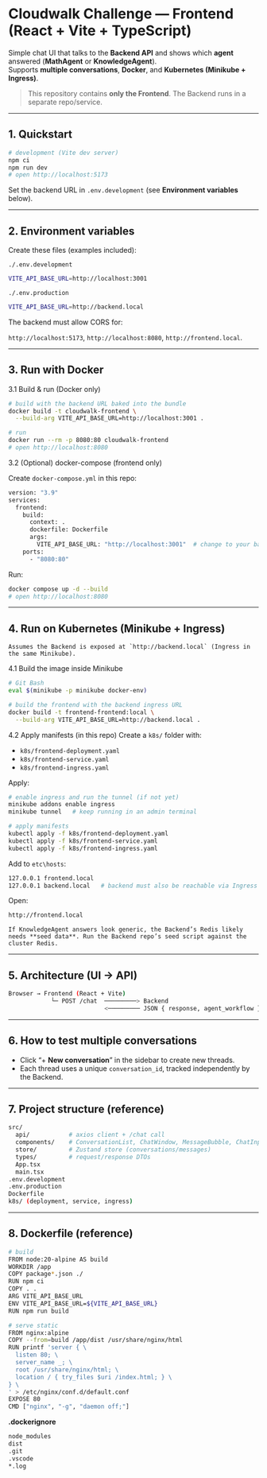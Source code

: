 # Cloudwalk Challenge — Frontend (React + Vite + TypeScript)

Simple chat UI that talks to the **Backend API** and shows which **agent** answered (**MathAgent** or **KnowledgeAgent**).  
Supports **multiple conversations**, **Docker**, and **Kubernetes (Minikube + Ingress)**.

> This repository contains **only the Frontend**. The Backend runs in a separate repo/service.

---

## 1. Quickstart

```bash
# development (Vite dev server)
npm ci
npm run dev
# open http://localhost:5173
```
Set the backend URL in `.env.development` (see **Environment variables** below).

---
## 2. Environment variables
Create these files (examples included):

`./.env.development`
```bash
VITE_API_BASE_URL=http://localhost:3001
```
`./.env.production`
```bash
VITE_API_BASE_URL=http://backend.local
```
The backend must allow CORS for:

`http://localhost:5173`, `http://localhost:8080`, `http://frontend.local`.

---

## 3. Run with Docker

3.1 Build & run (Docker only)
```bash
# build with the backend URL baked into the bundle
docker build -t cloudwalk-frontend \
  --build-arg VITE_API_BASE_URL=http://localhost:3001 .

# run
docker run --rm -p 8080:80 cloudwalk-frontend
# open http://localhost:8080
```

3.2 (Optional) docker-compose (frontend only)

Create `docker-compose.yml` in this repo:
```bash
version: "3.9"
services:
  frontend:
    build:
      context: .
      dockerfile: Dockerfile
      args:
        VITE_API_BASE_URL: "http://localhost:3001"  # change to your backend URL
    ports:
      - "8080:80"
```

Run:
```bash
docker compose up -d --build
# open http://localhost:8080
```

---

## 4. Run on Kubernetes (Minikube + Ingress)
    Assumes the Backend is exposed at `http://backend.local` (Ingress in the same Minikube).

4.1 Build the image inside Minikube
```bash
# Git Bash
eval $(minikube -p minikube docker-env)

# build the frontend with the backend ingress URL
docker build -t frontend-frontend:local \
  --build-arg VITE_API_BASE_URL=http://backend.local .
```

4.2 Apply manifests (in this repo)
Create a `k8s/` folder with:

- `k8s/frontend-deployment.yaml`
- `k8s/frontend-service.yaml`
- `k8s/frontend-ingress.yaml`

Apply:
```bash
# enable ingress and run the tunnel (if not yet)
minikube addons enable ingress
minikube tunnel   # keep running in an admin terminal

# apply manifests
kubectl apply -f k8s/frontend-deployment.yaml
kubectl apply -f k8s/frontend-service.yaml
kubectl apply -f k8s/frontend-ingress.yaml
```

Add to `etc\hosts`:
```bash
127.0.0.1 frontend.local
127.0.0.1 backend.local   # backend must also be reachable via Ingress
```

Open:
```bash
http://frontend.local
```
    If KnowledgeAgent answers look generic, the Backend’s Redis likely needs **seed data**. Run the Backend repo’s seed script against the cluster Redis.

---

## 5. Architecture (UI → API)
```bash
Browser → Frontend (React + Vite)
            └─ POST /chat  ─────────> Backend
                           <───────── JSON { response, agent_workflow }
```

---

## 6. How to test multiple conversations
- Click “+ **New conversation**” in the sidebar to create new threads.
- Each thread uses a unique `conversation_id`, tracked independently by the Backend.

---

## 7. Project structure (reference)
```bash
src/
  api/           # axios client + /chat call
  components/    # ConversationList, ChatWindow, MessageBubble, ChatInput
  store/         # Zustand store (conversations/messages)
  types/         # request/response DTOs
  App.tsx
  main.tsx
.env.development
.env.production
Dockerfile
k8s/ (deployment, service, ingress)
```

---

## 8. Dockerfile (reference)
```bash
# build
FROM node:20-alpine AS build
WORKDIR /app
COPY package*.json ./
RUN npm ci
COPY . .
ARG VITE_API_BASE_URL
ENV VITE_API_BASE_URL=${VITE_API_BASE_URL}
RUN npm run build

# serve static
FROM nginx:alpine
COPY --from=build /app/dist /usr/share/nginx/html
RUN printf 'server { \
  listen 80; \
  server_name _; \
  root /usr/share/nginx/html; \
  location / { try_files $uri /index.html; } \
} \
' > /etc/nginx/conf.d/default.conf
EXPOSE 80
CMD ["nginx", "-g", "daemon off;"]
```

**.dockerignore**
```bash
node_modules
dist
.git
.vscode
*.log
```
